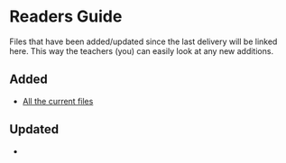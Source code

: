 # Readers Guide
Files that have been added/updated since the last delivery will be linked here. This way the teachers (you) can easily look at any new additions.

## Added
- [All the current files](README.md)

## Updated
- []()
